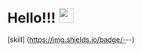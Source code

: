 # Hello!!! <img src="https://raw.githubusercontent.com/MartinHeinz/MartinHeinz/master/wave.gif" width="30px">

[skill] (https://img.shields.io/badge/-<HTML>-<HTML>-<lightgray>)


